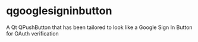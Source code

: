 # qgooglesigninbutton
A Qt QPushButton that has been tailored to look like a Google Sign In Button for OAuth verification
